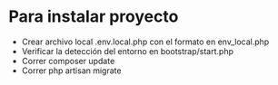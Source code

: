 # Para instalar proyecto

- Crear archivo local .env.local.php con el formato en env_local.php
- Verificar la detección del entorno en bootstrap/start.php
- Correr composer update
- Correr php artisan migrate
